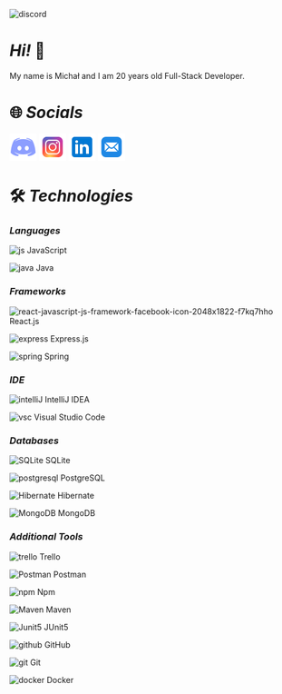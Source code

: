 ![discord](https://github.com/Michal-Jeleniewski/Michal-Jeleniewski/assets/116550149/9a10b1a1-0627-47a4-a5a1-625eec0910ab)
# ***Hi!*** 👋

My name is Michał and I am 20 years old Full-Stack Developer.  

# 🌐 ***Socials***

[![Discord](.\Images\Discord.png)](https://google.com)
[![Instagram](.\Images\Instagram.png)](https://www.instagram.com/jeleniewsky_/)
[![LinkedIn](.\Images\LinkedIn.png)](https://www.linkedin.com/in/michal-jeleniewski/)
[![Mail](.\Images\Mail.png)](mailto:m123jeleniewski@gmail.com)

# 🛠️ ***Technologies***

### *Languages*
![js](https://github.com/Michal-Jeleniewski/Michal-Jeleniewski/assets/116550149/8344329d-9d58-4aae-90d0-a7b4f21d4f15) JavaScript

![java](https://github.com/Michal-Jeleniewski/Michal-Jeleniewski/assets/116550149/e8222c70-3473-4b53-9693-800e949a8a3d) Java
‎‎‎‎‎

### *Frameworks*
![react-javascript-js-framework-facebook-icon-2048x1822-f7kq7hho](https://github.com/Michal-Jeleniewski/Michal-Jeleniewski/assets/116550149/3d99d6e9-8064-4cdf-aab3-81c9ffdf59b7) React.js

![express](https://github.com/Michal-Jeleniewski/Michal-Jeleniewski/assets/116550149/120e4e05-3406-4e22-b015-1618322d30b8) Express.js

![spring](https://github.com/Michal-Jeleniewski/Michal-Jeleniewski/assets/116550149/2576193a-f720-4214-92b3-4f00311d58cf) Spring 


### *IDE*

![intelliJ](https://github.com/Michal-Jeleniewski/Michal-Jeleniewski/assets/116550149/0acec38e-d5e3-4278-b197-8c022d0fcf41) IntelliJ IDEA

![vsc](https://github.com/Michal-Jeleniewski/Michal-Jeleniewski/assets/116550149/1e101450-001c-4316-8628-b127769afcc1) Visual Studio Code


### *Databases*
![SQLite](https://github.com/Michal-Jeleniewski/Michal-Jeleniewski/assets/116550149/c7c503a6-d840-456a-9a16-9830afa1bb84) SQLite

![postgresql](https://github.com/Michal-Jeleniewski/Michal-Jeleniewski/assets/116550149/3f9a5471-fdc4-4ff6-a6fa-ee4ed000957a) PostgreSQL

![Hibernate](https://github.com/Michal-Jeleniewski/Michal-Jeleniewski/assets/116550149/b14c7b3e-b52b-45c9-94e8-ba86601b5906) Hibernate

![MongoDB](https://github.com/Michal-Jeleniewski/Michal-Jeleniewski/assets/116550149/72b340fe-2c90-4539-9bce-ea483068ed81) MongoDB

### *Additional Tools*

![trello](https://github.com/Michal-Jeleniewski/Michal-Jeleniewski/assets/116550149/2ac90183-3289-4b71-ac44-74ef26c372d8) Trello

![Postman](https://github.com/Michal-Jeleniewski/Michal-Jeleniewski/assets/116550149/788cff38-d8bc-4d24-becd-9311db48cef0) Postman

![npm](https://github.com/Michal-Jeleniewski/Michal-Jeleniewski/assets/116550149/df57a22f-f17b-4f09-aca9-00634eddf027) Npm

![Maven](https://github.com/Michal-Jeleniewski/Michal-Jeleniewski/assets/116550149/0f48752b-adfd-4f4b-b94b-b48da105c50f) Maven

![Junit5](https://github.com/Michal-Jeleniewski/Michal-Jeleniewski/assets/116550149/af03b30d-564c-44c3-a481-2ea3d5a69a0a) JUnit5

![github](https://github.com/Michal-Jeleniewski/Michal-Jeleniewski/assets/116550149/c14dd0d1-9461-4fd8-8bbb-2d78e7300150) GitHub

![git](https://github.com/Michal-Jeleniewski/Michal-Jeleniewski/assets/116550149/5264e2d2-2b49-4504-97ed-f07b30498082) Git

![docker](https://github.com/Michal-Jeleniewski/Michal-Jeleniewski/assets/116550149/e24fe35f-fb62-4744-bfc5-167d65e40dd8) Docker
